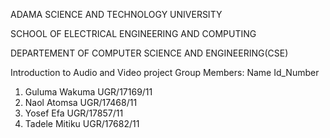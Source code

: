  ADAMA SCIENCE AND TECHNOLOGY UNIVERSITY

SCHOOL OF ELECTRICAL ENGINEERING AND COMPUTING

DEPARTEMENT OF COMPUTER SCIENCE AND ENGINEERING(CSE)

Introduction to Audio and Video project
Group Members:
       Name						                 Id_Number
1.	Guluma Wakuma               		 UGR/17169/11
2.	Naol Atomsa   	    		 	       UGR/17468/11
3.	Yosef Efa 		        		     	 UGR/17857/11
4.	Tadele Mitiku				             UGR/17682/11


